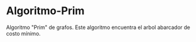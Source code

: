 # Algoritmo-Prim
Algoritmo "Prim" de grafos. Este algoritmo encuentra el arbol abarcador de costo mínimo. 
